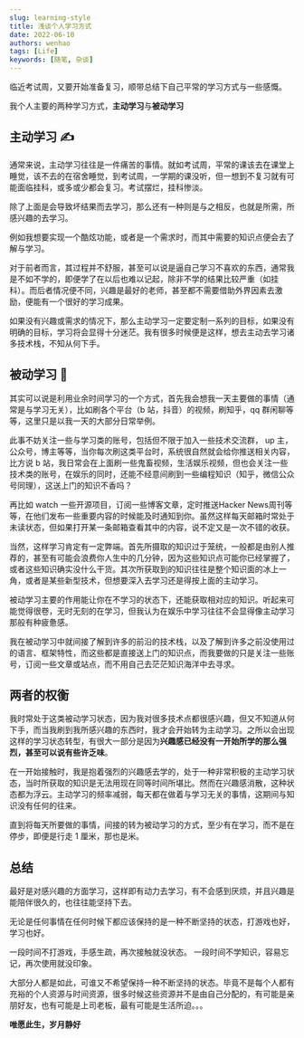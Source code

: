 ```yaml
---
slug: learning-style
title: 浅谈个人学习方式
date: 2022-06-10
authors: wenhao
tags: [Life]
keywords: [随笔, 杂谈]
---
```


临近考试周，又要开始准备复习，顺带总结下自己平常的学习方式与一些感慨。

<!-- truncate -->

我个人主要的两种学习方式，**主动学习**与**被动学习**

## 主动学习 ✍

通常来说，主动学习往往是一件痛苦的事情。就如考试周，平常的课该去在课堂上睡觉，该不去的在宿舍睡觉，到考试周，一学期的课没听，但一想到不复习就有可能面临挂科，或多或少都会复习。考试摆烂，挂科惨淡。

除了上面是会导致坏结果而去学习，那么还有一种则是与之相反，也就是所需，所感兴趣的去学习。

例如我想要实现一个酷炫功能，或者是一个需求时，而其中需要的知识点便会去了解与学习。

对于前者而言，其过程并不舒服，甚至可以说是逼自己学习不喜欢的东西，通常我是不如不学的，即便学了在以后也难以记起，除非不学的结果比较严重（如挂科）。而后者情况便不同，兴趣是最好的老师，甚至都不需要借助外界因素去激励，便能有一个很好的学习成果。

如果没有兴趣或需求的情况下，那么主动学习一定要定制一系列的目标，如果没有明确的目标，学习将会显得十分迷茫。我有很多时候便是这样，想去主动去学习诸多技术栈，不知从何下手。

## 被动学习 📘

其实可以说是利用业余时间学习的一个方式，首先我会想我一天主要做的事情（通常是与学习无关），比如刷各个平台（b 站，抖音）的视频，刷知乎，qq 群闲聊等等，这里只是以我一天的大部分日常举例。

此事不妨关注一些与学习类的账号，包括但不限于加入一些技术交流群， up 主，公众号，博主等等，当你每次刷这类平台时，系统很自然就会给你推送相关内容，比方说 b 站，我日常会在上面刷一些鬼畜视频，生活娱乐视频，但也会关注一些技术类的账号，在娱乐的同时，还能不经意间刷到一些编程知识（知乎，微信公众号同理），这送上门的知识不香吗？

再比如 watch 一些开源项目，订阅一些博客文章，定时推送Hacker News周刊等等，在他们发布一些重要内容的时候能及时通知到你。虽然这样每天邮箱时常处于未读状态，但如果打开某一条邮箱查看其中的内容，说不定又是一次不错的收获。

当然，这样学习肯定有一定弊端。首先所摄取的知识过于笼统，一般都是由别人推荐的，甚至有可能会浪费你人生中的几分钟，因为这些知识点可能你已经掌握了，或者这些知识确实没什么干货。其次所获取到的知识往往是整个知识面的冰上一角，或者是某些新型技术，但想要深入去学习还是得按上面的主动学习。

被动学习主要的作用能让你在不学习的状态下，还能获取相对应的知识。听起来可能觉得很卷，无时无刻的在学习，但我认为在娱乐中学习往往不会显得像主动学习那般有种疲惫感。

我在被动学习中就间接了解到许多的前沿的技术栈，以及了解到许多之前没使用过的语言、框架特性，而这些都是直接送上门的知识点，而我要做的只是关注一些账号，订阅一些文章或站点，而不用自己去茫茫知识海洋中去寻求。

## 两者的权衡

我时常处于这类被动学习状态，因为我对很多技术点都很感兴趣，但又不知道从何下手，而当我刷到我所感兴趣的东西时，我才会开始转为主动学习。之所以会出现这样的学习状态转型，有很大一部分是因为**兴趣感已经没有一开始所学的那么强烈，甚至可以说有些许乏味**。

在一开始接触时，我是抱着强烈的兴趣感去学的，处于一种非常积极的主动学习状态，当时所获取的知识是无法用现在同等时间所堪比。然而在兴趣感消散，这种状态都为浮云。主动学习的频率减弱，每天都在做着与学习无关的事情，这期间与知识没有任何的往来。

直到将每天所要做的事情，间接的转为被动学习的方式，至少有在学习，而不是在停步，即便是行走 1 厘米，那也是米。

## 总结

最好是对感兴趣的方面学习，这样即有动力去学习，有不会感到厌烦，并且兴趣是能陪伴很久的，也往往能坚持下去。

无论是任何事情在任何时候下都应该保持的是一种不断坚持的状态，打游戏也好，学习也好。

一段时间不打游戏，手感生疏，再次接触就没状态。
一段时间不学知识，容易忘记，再次使用就没印象。

大部分人都是如此，可谁又不希望保持一种不断坚持的状态。毕竟不是每个人都有充裕的个人资源与时间资源，很多时候这些资源并不是由自己分配的，有可能是亲朋好友，也有可能是上司老板，最有可能是生活所迫。。。

**唯愿此生，岁月静好**
